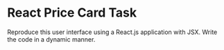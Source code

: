 <h1>React Price Card Task</h1>
Reproduce this user interface using a React.js application with JSX. Write the code in a dynamic manner.
